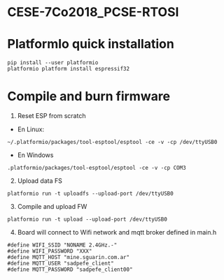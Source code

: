 # CESE-7Co2018_PCSE-RTOSI
# PlatformIo quick installation

  ```
  pip install --user platformio
  platformio platform install espressif32
  ```

# Compile and burn firmware

1. Reset ESP from scratch

  * En Linux:
    
  ```
  ~/.platformio/packages/tool-esptool/esptool -ce -v -cp /dev/ttyUSB0
  ```

  * En Windows
    
  ```
  .platformio/packages/tool-esptool/esptool -ce -v -cp COM3
  ```

2. Upload data FS

  ```
  platformio run -t uploadfs --upload-port /dev/ttyUSB0
  ```

3. Compile and upload FW

  ```
  platformio run -t upload --upload-port /dev/ttyUSB0
  ```

4. Board will connect to Wifi network and mqtt broker defined in main.h

  ```
  #define WIFI_SSID "NONAME 2.4GHz.-"
  #define WIFI_PASSWORD "XXX"
  #define MQTT_HOST "mine.sguarin.com.ar"
  #define MQTT_USER "sadpefe_client"
  #define MQTT_PASSWORD "sadpefe_client00"
  ```
  
